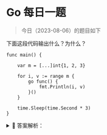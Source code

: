 # Go 每日一题

> 今日（2023-08-06）的题目如下

下面这段代码输出什么？为什么？

```golang
func main() {

	var m = [...]int{1, 2, 3}

	for i, v := range m {
		go func() {
			fmt.Println(i, v)
		}()
	}

	time.Sleep(time.Second * 3)
}
```

<details>
<summary style="cursor: pointer">🔑 答案解析：</summary>
<div>

参考答案及解析：

```
2 3
2 3
2 3
```

for range 使用短变量声明 (:=) 的形式迭代变量，需要注意的是，变量 i、v 在每次循环体中都会被重用，而不是重新声明。

各个 goroutine 中输出的 i、v 值都是 for range 循环结束后的 i、v 最终值，而不是各个 goroutine 启动时的 i, v 值。可以理解为闭包引用，使用的是上下文环境的值。两种可行的 fix 方法:

a.使用函数传递

```golang
for i, v := range m {
	go func(i,v int) {
		fmt.Println(i, v)
	}(i,v)
}
```

b.使用临时变量保留当前值

```golang
for i, v := range m {
	i := i           // 这里的 := 会重新声明变量，而不是重用
	v := v
	go func() {
		fmt.Println(i, v)
	}()
}
```

reference: [https://tonybai.com/2015/09/17/7-things-you-may-not-pay-attation-to-in-go/](https://tonybai.com/2015/09/17/7-things-you-may-not-pay-attation-to-in-go/)

</div>
</details>
